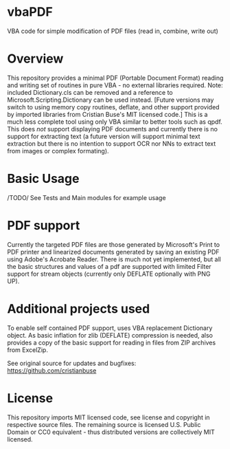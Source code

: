 # vbaPDF
VBA code for simple modification of PDF files (read in, combine, write out)

# Overview
This repository provides a minimal PDF (Portable Document Format) reading and writing set of routines in pure VBA - no external libraries required.  Note: included Dictionary.cls can be removed and a reference to Microsoft.Scripting.Dictionary can be used instead.  [Future versions may switch to using memory copy routines, deflate, and other support provided by imported libraries from Cristian Buse's MIT licensed code.]  This is a much less complete tool using only VBA similar to better tools such as qpdf.  This does *not* support displaying PDF documents and currently there is no support for extracting text (a future version will support minimal text extraction but there is no intention to support OCR nor NNs to extract text from images or complex formating).

# Basic Usage
/TODO/ See Tests and Main modules for example usage

# PDF support
Currently the targeted PDF files are those generated by Microsoft's Print to PDF printer and linearized documents generated by saving an existing PDF using Adobe's Acrobate Reader.  There is much not yet implemented, but all the basic structures and values of a pdf are supported with limited Filter support for stream objects (currently only DEFLATE optionally with PNG UP).

# Additional projects used
To enable self contained PDF support, uses VBA replacement Dictionary object.  As basic inflation for zlib (DEFLATE) compression is needed, also provides a copy of the basic support for reading in files from ZIP archives from ExcelZip.

See original source for updates and bugfixes: https://github.com/cristianbuse

# License
This repository imports MIT licensed code, see license and copyright in respective source files.  The remaining source is licensed U.S. Public Domain or CC0 equivalent - thus distributed versions are collectively MIT licensed.
